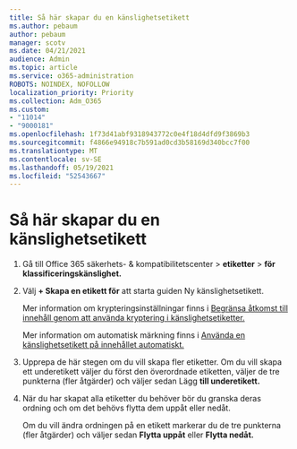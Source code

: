 ```yaml
---
title: Så här skapar du en känslighetsetikett
ms.author: pebaum
author: pebaum
manager: scotv
ms.date: 04/21/2021
audience: Admin
ms.topic: article
ms.service: o365-administration
ROBOTS: NOINDEX, NOFOLLOW
localization_priority: Priority
ms.collection: Adm_O365
ms.custom:
- "11014"
- "9000181"
ms.openlocfilehash: 1f73d41abf9318943772c0e4f18d4dfd9f3869b3
ms.sourcegitcommit: f4866e94918c7b591ad0cd3b58169d340bcc7f00
ms.translationtype: MT
ms.contentlocale: sv-SE
ms.lasthandoff: 05/19/2021
ms.locfileid: "52543667"
---
```

# <a name="how-to-create-a-sensitivity-label"></a>Så här skapar du en känslighetsetikett

1. Gå till Office 365 säkerhets- & kompatibilitetscenter > **etiketter**  >  **för klassificeringskänslighet.**

1. Välj **+ Skapa en etikett för** att starta guiden Ny känslighetsetikett.

    Mer information om krypteringsinställningar finns i [Begränsa åtkomst till innehåll genom att använda kryptering i känslighetsetiketter.](https://go.microsoft.com/fwlink/?linkid=2106331)

    Mer information om automatisk märkning finns i [Använda en känslighetsetikett på innehållet automatiskt.](https://go.microsoft.com/fwlink/?linkid=2105837)

1. Upprepa de här stegen om du vill skapa fler etiketter. Om du vill skapa ett underetikett väljer du först den överordnade etiketten, väljer de tre punkterna (fler åtgärder) och väljer sedan Lägg **till underetikett.**

1. När du har skapat alla etiketter du behöver bör du granska deras ordning och om det behövs flytta dem uppåt eller nedåt. 
    
    Om du vill ändra ordningen på en etikett markerar du de tre punkterna (fler åtgärder) och väljer sedan **Flytta uppåt** eller **Flytta nedåt.**
